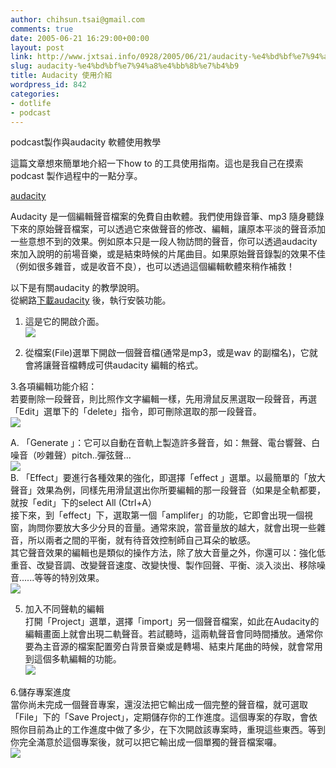 ```yaml
---
author: chihsun.tsai@gmail.com
comments: true
date: 2005-06-21 16:29:00+00:00
layout: post
link: http://www.jxtsai.info/0928/2005/06/21/audacity-%e4%bd%bf%e7%94%a8%e4%bb%8b%e7%b4%b9/
slug: audacity-%e4%bd%bf%e7%94%a8%e4%bb%8b%e7%b4%b9
title: Audacity 使用介紹
wordpress_id: 842
categories:
- dotlife
- podcast
---
```


podcast製作與audacity 軟體使用教學  
  
這篇文章想來簡單地介紹一下how to 的工具使用指南。這也是我自己在摸索podcast 製作過程中的一點分享。  
  
  
[audacity](http://www.jxtsai.info/blog/)  
  
Audacity 是一個編輯聲音檔案的免費自由軟體。我們使用錄音筆、mp3 隨身聽錄下來的原始聲音檔案，可以透過它來做聲音的修改、編輯，讓原本平淡的聲音添加一些意想不到的效果。例如原本只是一段人物訪問的聲音，你可以透過audacity 來加入說明的前場音樂，或是結束時候的片尾曲目。如果原始聲音錄製的效果不佳（例如很多雜音，或是收音不良），也可以透過這個編輯軟體來稍作補救！  
  
以下是有關audacity  的教學說明。  
從網路[下載audacity](http://www.jxtsai.info/blog/) 後，執行安裝功能。  
  
1. 這是它的開啟介面。  
![](http://www.jxtsai.info/blog/)  
  
2. 從檔案(File)選單下開啟一個聲音檔(通常是mp3，或是wav 的副檔名)，它就會將讓聲音檔轉成可供audacity 編輯的格式。  
  
3.各項編輯功能介紹：  
若要刪除一段聲音，則比照作文字編輯一樣，先用滑鼠反黑選取一段聲音，再選「Edit」選單下的「delete」指令，即可刪除選取的那一段聲音。  
![](http://www.jxtsai.info/blog/)  
  
A. 「Generate 」：它可以自動在音軌上製造許多聲音，如：無聲、電台響聲、白噪音（吵雜聲）pitch..彈弦聲...  
![](http://www.jxtsai.info/blog/)  
B. 「Effect」要進行各種效果的強化，即選擇「effect 」選單。以最簡單的「放大聲音」效果為例，同樣先用滑鼠選出你所要編輯的那一段聲音（如果是全軌都要，就按「edit」下的select All (Ctrl+A）  
接下來，到「effect」下，選取第一個「amplifer」的功能，它即會出現一個視窗，詢問你要放大多少分貝的音量。通常來說，當音量放的越大，就會出現一些雜音，所以兩者之間的平衡，就有待音效控制師自己耳朵的敏感。  
其它聲音效果的編輯也是類似的操作方法，除了放大音量之外，你還可以：強化低重音、改變音調、改變聲音速度、改變快慢、製作回聲、平衡、淡入淡出、移除噪音......等等的特別效果。  
![](http://www.jxtsai.info/blog/)  
  
5. 加入不同聲軌的編輯  
打開「Project」選單，選擇「import」另一個聲音檔案，如此在Audacity的編輯畫面上就會出現二軌聲音。若試聽時，這兩軌聲音會同時間播放。通常你要為主音源的檔案配置旁白背景音樂或是轉場、結束片尾曲的時候，就會常用到這個多軌編輯的功能。  
![](http://www.jxtsai.info/blog/)  
  
6.儲存專案進度  
當你尚未完成一個聲音專案，還沒法把它輸出成一個完整的聲音檔，就可選取 「File」下的「Save Project」，定期儲存你的工作進度。這個專案的存取，會依照你目前為止的工作進度中做了多少，在下次開啟該專案時，重現這些東西。等到你完全滿意於這個專案後，就可以把它輸出成一個單獨的聲音檔案囉。  
![](http://www.jxtsai.info/blog/)  
  

